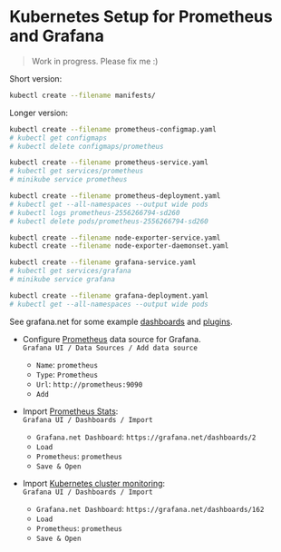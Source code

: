 # Kubernetes Setup for Prometheus and Grafana

> Work in progress. Please fix me :)

Short version:
```bash
kubectl create --filename manifests/
```

Longer version:
```bash
kubectl create --filename prometheus-configmap.yaml
# kubectl get configmaps
# kubectl delete configmaps/prometheus

kubectl create --filename prometheus-service.yaml
# kubectl get services/prometheus
# minikube service prometheus

kubectl create --filename prometheus-deployment.yaml
# kubectl get --all-namespaces --output wide pods
# kubectl logs prometheus-2556266794-sd260
# kubectl delete pods/prometheus-2556266794-sd260

kubectl create --filename node-exporter-service.yaml
kubectl create --filename node-exporter-daemonset.yaml

kubectl create --filename grafana-service.yaml
# kubectl get services/grafana
# minikube service grafana

kubectl create --filename grafana-deployment.yaml
# kubectl get --all-namespaces --output wide pods
```

See grafana.net for some example [dashboards](https://grafana.net/dashboards) and [plugins](https://grafana.net/plugins).

- Configure [Prometheus](https://grafana.net/plugins/prometheus) data source for Grafana.<br/>
`Grafana UI / Data Sources / Add data source`
  - `Name`: `prometheus`
  - `Type`: `Prometheus`
  - `Url`: `http://prometheus:9090`
  - `Add`

- Import [Prometheus Stats](https://grafana.net/dashboards/2):<br/>
  `Grafana UI / Dashboards / Import`
  - `Grafana.net Dashboard`: `https://grafana.net/dashboards/2`
  - `Load`
  - `Prometheus`: `prometheus`
  - `Save & Open`

- Import [Kubernetes cluster monitoring](https://grafana.net/dashboards/162):<br/>
  `Grafana UI / Dashboards / Import`
  - `Grafana.net Dashboard`: `https://grafana.net/dashboards/162`
  - `Load`
  - `Prometheus`: `prometheus`
  - `Save & Open`
